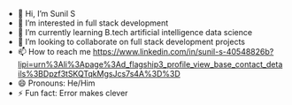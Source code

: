 - 👋 Hi, I’m Sunil S
- 👀 I’m interested in full stack development
- 🌱 I’m currently learning B.tech artificial intelligence data science
- 💞️ I’m looking to collaborate on full stack development projects
- 📫 How to reach me https://www.linkedin.com/in/sunil-s-40548826b?lipi=urn%3Ali%3Apage%3Ad_flagship3_profile_view_base_contact_details%3BDpzf3tSKQTqkMgsJcs7s4A%3D%3D
- 😄 Pronouns: He/Him
- ⚡ Fun fact: Error makes clever

<!---
suniltechs/suniltechs is a ✨ special ✨ repository because its `README.md` (this file) appears on your GitHub profile.
You can click the Preview link to take a look at your changes.
--->
